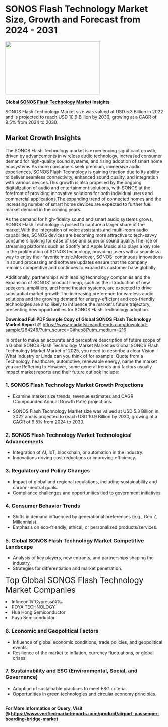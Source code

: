 <H1>SONOS Flash Technology Market Size, Growth and Forecast from 2024 - 2031</H1><img class="aligncenter size-medium wp-image-584254" src="https://thirdeyenews.in/wp-content/uploads/2024/09/Global-Market-Research-300x168.jpeg" alt="" width="300" height="168" /><p><strong>Global&nbsp;<a href="https://www.marketsizeandtrends.com/download-sample/284246/?utm_source=Github8j?utm_medium=216">SONOS Flash Technology Market</a> Insights</strong></p><p>SONOS Flash Technology Market size was valued at USD 5.3 Billion in 2022 and is projected to reach USD 10.9 Billion by 2030, growing at a CAGR of 9.5% from 2024 to 2030.</p><p><h2>Market Growth Insights</h2> <p>The SONOS Flash Technology market is experiencing significant growth, driven by advancements in wireless audio technology, increased consumer demand for high-quality sound systems, and rising adoption of smart home ecosystems.As more consumers seek premium, immersive audio experiences, SONOS Flash Technology is gaining traction due to its ability to deliver seamless connectivity, enhanced sound quality, and integration with various devices.This growth is also propelled by the ongoing digitalization of audio and entertainment solutions, with SONOS at the forefront of providing innovative solutions for both individual users and commercial applications.The expanding trend of connected homes and the increasing number of smart home devices are expected to further fuel market demand in the coming years.</p> <p>As the demand for high-fidelity sound and smart audio systems grows, SONOS Flash Technology is poised to capture a larger share of the market.With the integration of voice assistants and multi-room audio capabilities, SONOS devices are becoming more attractive to tech-savvy consumers looking for ease of use and superior sound quality.The rise of streaming platforms such as Spotify and Apple Music also plays a key role in the proliferation of SONOS technology, providing users with a seamless way to enjoy their favorite music.Moreover, SONOS’ continuous innovations in sound processing and software updates ensure that the company remains competitive and continues to expand its customer base globally.</p> <p>Additionally, partnerships with leading technology companies and the expansion of SONOS' product lineup, such as the introduction of new speakers, amplifiers, and home theater systems, are expected to drive substantial market growth.The increasing preference for wireless audio solutions and the growing demand for energy-efficient and eco-friendly technologies are also likely to influence the market's future trajectory, presenting new opportunities for SONOS Flash Technology adoption.</p> <p><span class=""><strong>Download Full PDF Sample Copy of Global SONOS Flash Technology Market Report</strong> @ <a href="https://www.marketsizeandtrends.com/download-sample/284246/?utm_source=Github8j?utm_medium=216" target="_blank">https://www.marketsizeandtrends.com/download-sample/284246/?utm_source=Github8j?utm_medium=216</a></span></p><p>In order to make an accurate and perceptive description of future scope of a Global&nbsp;SONOS Flash Technology Market Market as Global&nbsp;SONOS Flash Technology Market Market of 2025, you need to describe a clear Vision &ndash; What Industry or Linda can you think of for example: Quote from a Technology, healthcare, automotive, renewable energy, name the market you are Reffering to.However, some general trends and factors usually impact market reports and their future outlook include:</p><h3>1.&nbsp;<strong>SONOS Flash Technology Market Growth Projections</strong></h3><ul><li>Examine market size trends, revenue estimates and CAGR (Compounded Annual Growth Rate) projections.</li><li><p>SONOS Flash Technology Market size was valued at USD 5.3 Billion in 2022 and is projected to reach USD 10.9 Billion by 2030, growing at a CAGR of 9.5% from 2024 to 2030.</p></li></ul><h3>2.&nbsp;<strong>SONOS Flash Technology Market Technological Advancements</strong></h3><ul><li>Integration of AI, IoT, blockchain, or automation in the industry.</li><li>Innovations driving cost reductions or improving efficiency.</li></ul><h3>3.&nbsp;<strong>Regulatory and Policy Changes</strong></h3><ul><li>Impact of global and regional regulations, including sustainability and carbon-neutral goals.</li><li>Compliance challenges and opportunities tied to government initiatives.</li></ul><h3>4.&nbsp;<strong>Consumer Behavior Trends</strong></h3><ul><li>Shifts in demand influenced by generational preferences (e.g., Gen Z, Millennials).</li><li>Emphasis on eco-friendly, ethical, or personalized products/services.</li></ul><h3>5.&nbsp;<strong>Global SONOS Flash Technology Market Competitive Landscape</strong></h3><ul><li>Analysis of key players, new entrants, and partnerships shaping the industry.</li><li>Strategies for differentiation and market penetration.</li></ul><p data-pm-slice="1 1 []"><span style="color: inherit; font-family: inherit; font-size: 25px;">Top Global SONOS Flash Technology Market Companies</span></p><div class="" data-test-id=""><p><li>Infineonï¼ˆCypressï¼‰</li><li> POYA TECHNOLOGY</li><li> Hua Hong Semiconductor</li><li> Puya Semiconductor</li></p></div><h3>6.&nbsp;<strong>Economic and Geopolitical Factors</strong></h3><ul><li>Influence of global economic conditions, trade policies, and geopolitical events.</li><li>Resilience of the market to inflation, currency fluctuations, or global crises.</li></ul><h3>7.&nbsp;<strong>Sustainability and ESG (Environmental, Social, and Governance)</strong></h3><ul><li>Adoption of sustainable practices to meet ESG criteria.</li><li>Opportunities in green technologies and circular economy principles.</li></ul><h2><strong style="font-size: 14px;">For More Information or Query, Visit @&nbsp;</strong><a style="background-color: #ffffff; font-size: 14px;" href="https://www.marketsizeandtrends.com/report/sonos-flash-technology-market/" target="_blank">https://www.verifiedmarketreports.com/product/airport-passenger-boarding-bridge-market</a></h2>